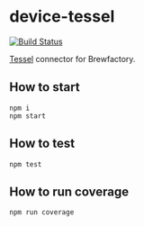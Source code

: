 # device-tessel

[![Build Status](https://travis-ci.org/brewfactory/device-tessel.svg)](https://travis-ci.org/brewfactory/device-tessel)  

[Tessel](https://tessel.io) connector for Brewfactory.

## How to start

```
npm i
npm start
```

## How to test

```
npm test
```

## How to run coverage

```
npm run coverage
```
